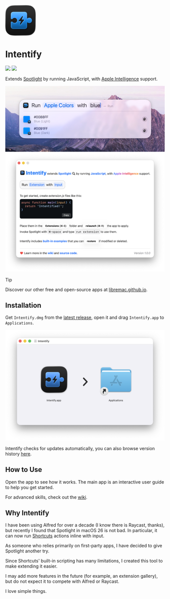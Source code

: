 <img src="./Icon.png" width="96">

# Intentify

[![](https://img.shields.io/badge/Platform-macOS_26.0+-blue?color=007bff)](https://github.com/Intentify-app/Intentify/releases/latest)  [![](https://github.com/Intentify-app/Intentify/actions/workflows/build.yml/badge.svg?branch=main)](https://github.com/Intentify-app/Intentify/actions/workflows/build.yml)

Extends [Spotlight](https://support.apple.com/guide/mac-help/mchlp1008/mac) by running JavaScript, with [Apple Intelligence](https://www.apple.com/apple-intelligence/) support.

<img src="./Screenshots/01.png" width="540" alt="Screenshot 01">

<img src="./Screenshots/02.png" width="540" alt="Screenshot 02">

> [!TIP]
> Discover our other free and open-source apps at [libremac.github.io](https://libremac.github.io/).

## Installation

Get `Intentify.dmg` from the <a href="https://github.com/Intentify-app/Intentify/releases/latest" target="_blank">latest release</a>, open it and drag `Intentify.app` to `Applications`.

<img src="./Screenshots/install.png" width="540" alt="Install Intentify">

Intentify checks for updates automatically, you can also browse version history [here](https://github.com/Intentify-app/Intentify/releases).

## How to Use

Open the app to see how it works. The main app is an interactive user guide to help you get started.

For advanced skills, check out the [wiki](https://github.com/Intentify-app/Intentify/wiki).

## Why Intentify

I have been using Alfred for over a decade (I know there is Raycast, thanks), but recently I found that Spotlight in macOS 26 is not bad. In particular, it can now run [Shortcuts](https://support.apple.com/guide/shortcuts-mac/welcome/mac) actions inline with input.

As someone who relies primarily on first-party apps, I have decided to give Spotlight another try.

Since Shortcuts' built-in scripting has many limitations, I created this tool to make extending it easier.

I may add more features in the future (for example, an extension gallery), but do not expect it to compete with Alfred or Raycast.

I love simple things.
